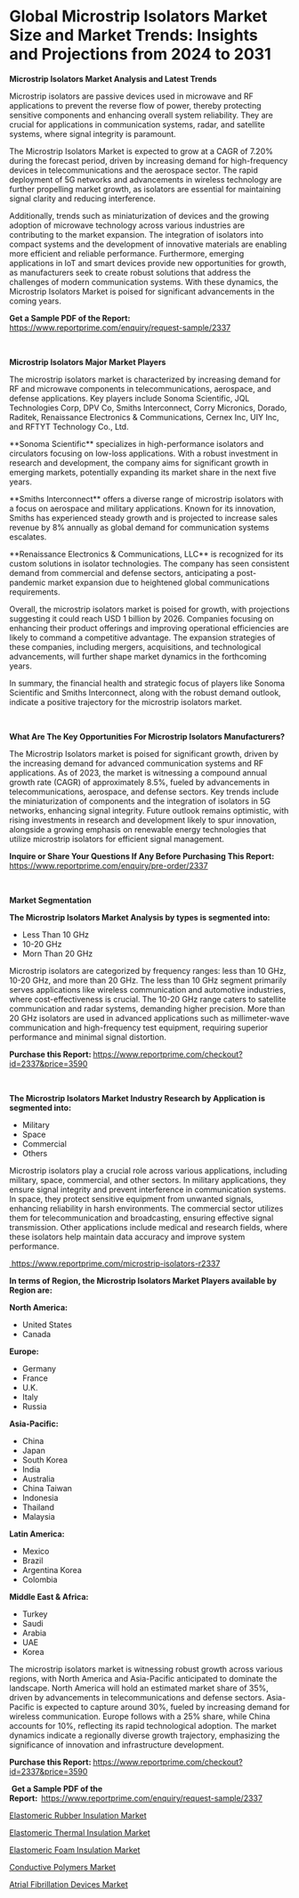 <p><h1>Global Microstrip Isolators Market Size and Market Trends: Insights and Projections from 2024 to 2031</h1></p><p><strong>Microstrip Isolators Market Analysis and Latest Trends</strong></p>
<p><p>Microstrip isolators are passive devices used in microwave and RF applications to prevent the reverse flow of power, thereby protecting sensitive components and enhancing overall system reliability. They are crucial for applications in communication systems, radar, and satellite systems, where signal integrity is paramount. </p><p>The Microstrip Isolators Market is expected to grow at a CAGR of 7.20% during the forecast period, driven by increasing demand for high-frequency devices in telecommunications and the aerospace sector. The rapid deployment of 5G networks and advancements in wireless technology are further propelling market growth, as isolators are essential for maintaining signal clarity and reducing interference. </p><p>Additionally, trends such as miniaturization of devices and the growing adoption of microwave technology across various industries are contributing to the market expansion. The integration of isolators into compact systems and the development of innovative materials are enabling more efficient and reliable performance. Furthermore, emerging applications in IoT and smart devices provide new opportunities for growth, as manufacturers seek to create robust solutions that address the challenges of modern communication systems. With these dynamics, the Microstrip Isolators Market is poised for significant advancements in the coming years.</p></p>
<p><strong>Get a Sample PDF of the Report:&nbsp;</strong> <a href="https://www.reportprime.com/enquiry/request-sample/2337?utm_campaign=1134&utm_medium=2&utm_source=Github&utm_content=ia&utm_term=15112024&utm_id=microstrip-isolators">https://www.reportprime.com/enquiry/request-sample/2337</a></p>
<p>&nbsp;</p>
<p><strong>Microstrip Isolators Major Market Players</strong></p>
<p><p>The microstrip isolators market is characterized by increasing demand for RF and microwave components in telecommunications, aerospace, and defense applications. Key players include Sonoma Scientific, JQL Technologies Corp, DPV Co, Smiths Interconnect, Corry Micronics, Dorado, Raditek, Renaissance Electronics & Communications, Cernex Inc, UIY Inc, and RFTYT Technology Co., Ltd.</p><p>**Sonoma Scientific** specializes in high-performance isolators and circulators focusing on low-loss applications. With a robust investment in research and development, the company aims for significant growth in emerging markets, potentially expanding its market share in the next five years.</p><p>**Smiths Interconnect** offers a diverse range of microstrip isolators with a focus on aerospace and military applications. Known for its innovation, Smiths has experienced steady growth and is projected to increase sales revenue by 8% annually as global demand for communication systems escalates.</p><p>**Renaissance Electronics & Communications, LLC** is recognized for its custom solutions in isolator technologies. The company has seen consistent demand from commercial and defense sectors, anticipating a post-pandemic market expansion due to heightened global communications requirements.</p><p>Overall, the microstrip isolators market is poised for growth, with projections suggesting it could reach USD 1 billion by 2026. Companies focusing on enhancing their product offerings and improving operational efficiencies are likely to command a competitive advantage. The expansion strategies of these companies, including mergers, acquisitions, and technological advancements, will further shape market dynamics in the forthcoming years. </p><p>In summary, the financial health and strategic focus of players like Sonoma Scientific and Smiths Interconnect, along with the robust demand outlook, indicate a positive trajectory for the microstrip isolators market.</p></p>
<p>&nbsp;</p>
<p><strong>What Are The Key Opportunities For Microstrip Isolators Manufacturers?</strong></p>
<p><p>The Microstrip Isolators market is poised for significant growth, driven by the increasing demand for advanced communication systems and RF applications. As of 2023, the market is witnessing a compound annual growth rate (CAGR) of approximately 8.5%, fueled by advancements in telecommunications, aerospace, and defense sectors. Key trends include the miniaturization of components and the integration of isolators in 5G networks, enhancing signal integrity. Future outlook remains optimistic, with rising investments in research and development likely to spur innovation, alongside a growing emphasis on renewable energy technologies that utilize microstrip isolators for efficient signal management.</p></p>
<p><strong>Inquire or Share Your Questions If Any Before Purchasing This Report:</strong> <a href="https://www.reportprime.com/enquiry/pre-order/2337?utm_campaign=1134&utm_medium=2&utm_source=Github&utm_content=ia&utm_term=15112024&utm_id=microstrip-isolators">https://www.reportprime.com/enquiry/pre-order/2337</a></p>
<p>&nbsp;</p>
<p><strong>Market Segmentation</strong></p>
<p><strong>The Microstrip Isolators Market Analysis by types is segmented into:</strong></p>
<p><ul><li>Less Than 10 GHz</li><li>10-20 GHz</li><li>Morn Than 20 GHz</li></ul></p>
<p><p>Microstrip isolators are categorized by frequency ranges: less than 10 GHz, 10-20 GHz, and more than 20 GHz. The less than 10 GHz segment primarily serves applications like wireless communication and automotive industries, where cost-effectiveness is crucial. The 10-20 GHz range caters to satellite communication and radar systems, demanding higher precision. More than 20 GHz isolators are used in advanced applications such as millimeter-wave communication and high-frequency test equipment, requiring superior performance and minimal signal distortion.</p></p>
<p><strong>Purchase this Report:&nbsp;</strong><a href="https://www.reportprime.com/checkout?id=2337&price=3590&utm_campaign=1134&utm_medium=2&utm_source=Github&utm_content=ia&utm_term=15112024&utm_id=microstrip-isolators">https://www.reportprime.com/checkout?id=2337&price=3590</a></p>
<p>&nbsp;</p>
<p><strong>The Microstrip Isolators Market Industry Research by Application is segmented into:</strong></p>
<p><ul><li>Military</li><li>Space</li><li>Commercial</li><li>Others</li></ul></p>
<p><p>Microstrip isolators play a crucial role across various applications, including military, space, commercial, and other sectors. In military applications, they ensure signal integrity and prevent interference in communication systems. In space, they protect sensitive equipment from unwanted signals, enhancing reliability in harsh environments. The commercial sector utilizes them for telecommunication and broadcasting, ensuring effective signal transmission. Other applications include medical and research fields, where these isolators help maintain data accuracy and improve system performance.</p></p>
<p><a href="https://www.reportprime.com/microstrip-isolators-r2337?utm_campaign=1134&utm_medium=2&utm_source=Github&utm_content=ia&utm_term=15112024&utm_id=microstrip-isolators">&nbsp;https://www.reportprime.com/microstrip-isolators-r2337</a></p>
<p><strong>In terms of Region, the Microstrip Isolators Market Players available by Region are:</strong></p>
<p>
    <p> <strong> North America: </strong>
        <ul>
            <li>United States</li>
            <li>Canada</li>
        </ul>
        </p> 
    <p> <strong> Europe: </strong>
        <ul>
            <li>Germany</li>
            <li>France</li>
            <li>U.K.</li>
            <li>Italy</li>
            <li>Russia</li>
        </ul>
        </p> 
    <p> <strong> Asia-Pacific: </strong>
        <ul>
            <li>China</li>
            <li>Japan</li>
            <li>South Korea</li>
            <li>India</li>
            <li>Australia</li>
            <li>China Taiwan</li>
            <li>Indonesia</li>
            <li>Thailand</li>
            <li>Malaysia</li>
        </ul>
        </p> 
    <p> <strong> Latin America: </strong>
        <ul>
            <li>Mexico</li>
            <li>Brazil</li>
            <li>Argentina Korea</li>
            <li>Colombia</li>
        </ul>
        </p> 
    <p> <strong> Middle East & Africa: </strong>
        <ul>
            <li>Turkey</li>
            <li>Saudi</li>
            <li>Arabia</li>
            <li>UAE</li>
            <li>Korea</li>
        </ul>
    </p>
    </p>
<p><p>The microstrip isolators market is witnessing robust growth across various regions, with North America and Asia-Pacific anticipated to dominate the landscape. North America will hold an estimated market share of 35%, driven by advancements in telecommunications and defense sectors. Asia-Pacific is expected to capture around 30%, fueled by increasing demand for wireless communication. Europe follows with a 25% share, while China accounts for 10%, reflecting its rapid technological adoption. The market dynamics indicate a regionally diverse growth trajectory, emphasizing the significance of innovation and infrastructure development.</p></p>
<p><strong>Purchase this Report: </strong><a href="https://www.reportprime.com/checkout?id=2337&price=3590&utm_campaign=1134&utm_medium=2&utm_source=Github&utm_content=ia&utm_term=15112024&utm_id=microstrip-isolators">https://www.reportprime.com/checkout?id=2337&price=3590</a></p>
<p>&nbsp;<strong>Get a Sample PDF of the Report:&nbsp;&nbsp;</strong><a href="https://www.reportprime.com/enquiry/request-sample/2337?utm_campaign=1134&utm_medium=2&utm_source=Github&utm_content=ia&utm_term=15112024&utm_id=microstrip-isolators">https://www.reportprime.com/enquiry/request-sample/2337</a></p>
<p><strong></strong></p>
<p><p><a href="https://www.linkedin.com/pulse/market-dynamics-future-trends-global-elastomeric-rubber-insulation-grjlc?utm_campaign=1134&utm_medium=2&utm_source=Github&utm_content=ia&utm_term=15112024&utm_id=microstrip-isolators">Elastomeric Rubber Insulation Market</a></p><p><a href="https://www.linkedin.com/pulse/elastomeric-thermal-insulation-market-outlook-share-analysis-ktchc?utm_campaign=1134&utm_medium=2&utm_source=Github&utm_content=ia&utm_term=15112024&utm_id=microstrip-isolators">Elastomeric Thermal Insulation Market</a></p><p><a href="https://www.linkedin.com/pulse/elastomeric-foam-insulation-industry-sector-market-dynamics-7sjdc?utm_campaign=1134&utm_medium=2&utm_source=Github&utm_content=ia&utm_term=15112024&utm_id=microstrip-isolators">Elastomeric Foam Insulation Market</a></p><p><a href="https://issuu.com/reportprime-2/docs/conductive-polymers-market-size-203_a56b06f6110aa8?utm_campaign=1134&utm_medium=2&utm_source=Github&utm_content=ia&utm_term=15112024&utm_id=microstrip-isolators">Conductive Polymers Market</a></p><p><a href="https://issuu.com/reportprime-2/docs/atrial-fibrillation-devices-market-_924e5f0fc004b7?utm_campaign=1134&utm_medium=2&utm_source=Github&utm_content=ia&utm_term=15112024&utm_id=microstrip-isolators">Atrial Fibrillation Devices Market</a></p></p>